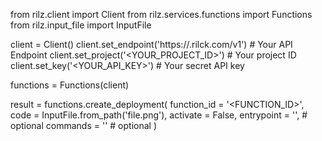 from rilz.client import Client
from rilz.services.functions import Functions
from rilz.input_file import InputFile

client = Client()
client.set_endpoint('https://<REGION>.rilck.com/v1') # Your API Endpoint
client.set_project('<YOUR_PROJECT_ID>') # Your project ID
client.set_key('<YOUR_API_KEY>') # Your secret API key

functions = Functions(client)

result = functions.create_deployment(
    function_id = '<FUNCTION_ID>',
    code = InputFile.from_path('file.png'),
    activate = False,
    entrypoint = '<ENTRYPOINT>', # optional
    commands = '<COMMANDS>' # optional
)
